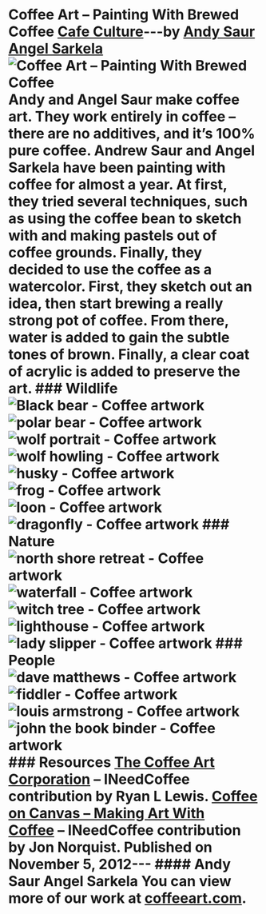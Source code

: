 # Coffee Art – Painting With Brewed Coffee [Cafe Culture](https://ineedcoffee.com/section/cafe-culture/)---by [Andy Saur Angel Sarkela](https://ineedcoffee.com/by/andy-saur-angel-sarkela/)![Coffee Art – Painting With Brewed Coffee](https://ineedcoffee.com/images/posts/coffee-art/coffee-art.jpg) Andy and Angel Saur make coffee art. They work entirely in coffee – there are no additives, and it’s 100% pure coffee. Andrew Saur and Angel Sarkela have been painting with coffee for almost a year. At first, they tried several techniques, such as using the coffee bean to sketch with and making pastels out of coffee grounds. Finally, they decided to use the coffee as a watercolor. First, they sketch out an idea, then start brewing a really strong pot of coffee. From there, water is added to gain the subtle tones of brown. Finally, a clear coat of acrylic is added to preserve the art. ### Wildlife![Black bear - Coffee artwork](https://ineedcoffee.com/assets/black_bear1.NorPhjMK_Z6rWYy.webp)![polar bear - Coffee artwork](https://ineedcoffee.com/assets/polar_bear.Dw-ecfCm_Z1ribcB.webp)![wolf portrait - Coffee artwork](https://ineedcoffee.com/assets/wolf_portrait.CfEyy4Nn_ZRTufo.webp)![wolf howling - Coffee artwork](https://ineedcoffee.com/assets/wolf_howling.BMxATYKP_1W2i8D.webp)![husky - Coffee artwork](https://ineedcoffee.com/assets/bristol.DCMcB7Pt_ZcaTe5.webp)![frog - Coffee artwork](https://ineedcoffee.com/assets/frog.DqU_cTzn_P81TC.webp)![loon - Coffee artwork](https://ineedcoffee.com/assets/loon.ClQYBh0r_17c7UB.webp)![dragonfly - Coffee artwork](https://ineedcoffee.com/assets/dragonfly.zINuvja1_IFCy2.webp) ### Nature![north shore retreat - Coffee artwork](https://ineedcoffee.com/assets/north_shore_retreat.jNrW0TUh_ZLGHQk.webp)![waterfall - Coffee artwork](https://ineedcoffee.com/assets/waterfall.DAjSfUFQ_Z1AWn61.webp)![witch tree - Coffee artwork](https://ineedcoffee.com/assets/witch_tree.BQD9pn3E_E2sXQ.webp)![lighthouse - Coffee artwork](https://ineedcoffee.com/assets/lighthouse.ChZtG4z6_Z1lLcea.webp)![lady slipper - Coffee artwork](https://ineedcoffee.com/assets/lady_slipper.BVtMr1Cu_kXKt7.webp) ### People![dave matthews - Coffee artwork](https://ineedcoffee.com/assets/dave_matthews.bpCiaHZf_Z1Ob50p.webp)![fiddler - Coffee artwork](https://ineedcoffee.com/assets/fiddler.CvJBALIj_WcWug.webp)![louis armstrong - Coffee artwork](https://ineedcoffee.com/assets/louis_armstrong.leqoPtcw_27l4nr.webp)![john the book binder - Coffee artwork](https://ineedcoffee.com/assets/john_the_book_binder.CiYc0XKb_Z1gBAMI.webp) ### Resources [The Coffee Art Corporation](https://ineedcoffee.com/the-coffee-art-corporation/) – INeedCoffee contribution by Ryan L Lewis. [Coffee on Canvas – Making Art With Coffee](https://ineedcoffee.com/coffee-canvas-making-art-coffee/) – INeedCoffee contribution by Jon Norquist. Published on November 5, 2012--- #### Andy Saur Angel Sarkela You can view more of our work at [coffeeart.com](http://coffeeart.com/).
